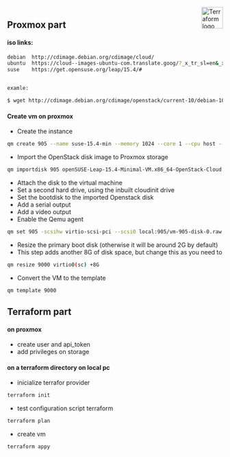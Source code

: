 <a href="https://terraform.io">
    <img src=".github/terraform_logo.svg" alt="Terraform logo" title="Terraform" align="right" height="50" />
</a>



## Proxmox part

#### iso links:
```bash
debian  http://cdimage.debian.org/cdimage/cloud/
ubuntu  https://cloud--images-ubuntu-com.translate.goog/?_x_tr_sl=en&_x_tr_tl=ru&_x_tr_hl=ru&_x_tr_pto=sc
suse    https://get.opensuse.org/leap/15.4/#


examle:

$ wget http://cdimage.debian.org/cdimage/openstack/current-10/debian-10-openstack-amd64.qcow2

```



#### Create vm on proxmox

- Create the instance
```bash
qm create 905 --name suse-15.4-min --memory 1024 --core 1 --cpu host --numa 1 --sockets 1 --net0 virtio,bridge=vmbr0
```



- Import the OpenStack disk image to Proxmox storage
```bash
qm importdisk 905 openSUSE-Leap-15.4-Minimal-VM.x86_64-OpenStack-Cloud.qcow2 local
```



- Attach the disk to the virtual machine
- Set a second hard drive, using the inbuilt cloudinit drive
- Set the bootdisk to the imported Openstack disk
- Add a serial output
- Add a video output
- Enable the Qemu agent
```bash
qm set 905 -scsihw virtio-scsi-pci --scsi0 local:905/vm-905-disk-0.raw --ide2 local:cloudinit --boot c --bootdisk scsi0 --serial0 socket --vga serial0 --agent enabled=1
```



- Resize the primary boot disk (otherwise it will be around 2G by default)
- This step adds another 8G of disk space, but change this as you need to
```bash
qm resize 9000 virtio0(sc) +8G
```



- Convert the VM to the template
```bash
qm template 9000
```


## Terraform part

#### on proxmox
- create user and api_token
- add privileges on storage


#### on a terraform directory on local pc
- inicialize terrafor provider
```bash
terraform init
```
- test configuration script terraform
```bash
terraform plan
```
- create vm 
```bash
terraform appy
```

